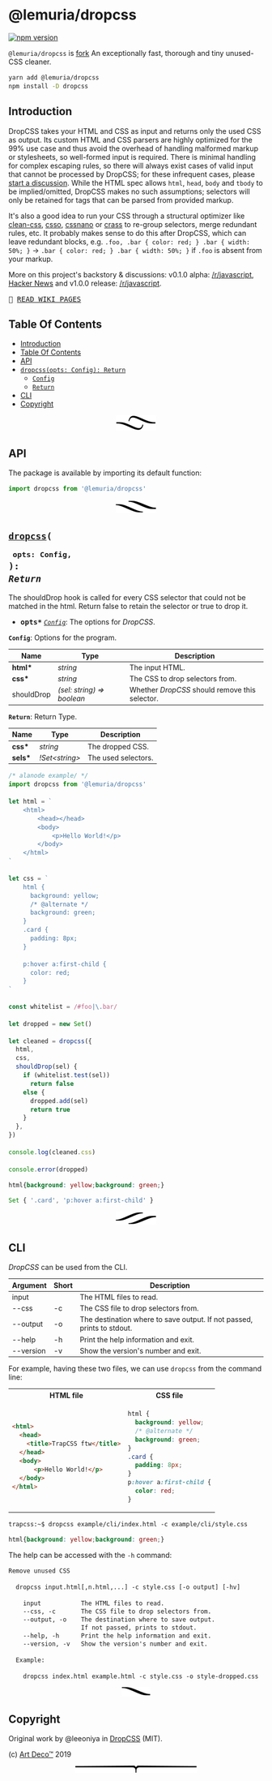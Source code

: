 # @lemuria/dropcss

[![npm version](https://badge.fury.io/js/%40lemuria%2Fdropcss.svg)](https://www.npmjs.com/package/@lemuria/dropcss)

`@lemuria/dropcss` is [fork](https://github.com/leeoniya/dropcss) An exceptionally fast, thorough and tiny unused-CSS cleaner.

```sh
yarn add @lemuria/dropcss
npm install -D dropcss
```

## Introduction

DropCSS takes your HTML and CSS as input and returns only the used CSS as output. Its custom HTML and CSS parsers are highly optimized for the 99% use case and thus avoid the overhead of handling malformed markup or stylesheets, so well-formed input is required. There is minimal handling for complex escaping rules, so there will always exist cases of valid input that cannot be processed by DropCSS; for these infrequent cases, please [start a discussion](https://github.com/leeoniya/dropcss/issues). While the HTML spec allows `html`, `head`, `body` and `tbody` to be implied/omitted, DropCSS makes no such assumptions; selectors will only be retained for tags that can be parsed from provided markup.

It's also a good idea to run your CSS through a structural optimizer like [clean-css](https://github.com/jakubpawlowicz/clean-css), [csso](https://github.com/css/csso), [cssnano](https://github.com/cssnano/cssnano) or [crass](https://github.com/mattbasta/crass) to re-group selectors, merge redundant rules, etc. It probably makes sense to do this after DropCSS, which can leave redundant blocks, e.g. `.foo, .bar { color: red; } .bar { width: 50%; }` -> `.bar { color: red; } .bar { width: 50%; }` if `.foo` is absent from your markup.

More on this project's backstory & discussions: v0.1.0 alpha: [/r/javascript](https://old.reddit.com/r/javascript/comments/b3mcu8/dropcss_010_a_minimal_and_thorough_unused_css/), [Hacker News](https://news.ycombinator.com/item?id=19469080) and v1.0.0 release: [/r/javascript](https://old.reddit.com/r/javascript/comments/bb7im2/dropcss_v100_an_exceptionally_fast_thorough_and/).

<kbd>📙 [READ WIKI PAGES](../../wiki)</kbd>

## Table Of Contents

- [Introduction](#introduction)
- [Table Of Contents](#table-of-contents)
- [API](#api)
- [`dropcss(opts: Config): Return`](#dropcssopts-config-return)
  * [`Config`](#type-config)
  * [`Return`](#type-return)
- [CLI](#cli)
- [Copyright](#copyright)

<p align="center"><a href="#table-of-contents">
  <img src="/.documentary/section-breaks/0.svg?sanitize=true">
</a></p>

## API

The package is available by importing its default function:

```js
import dropcss from '@lemuria/dropcss'
```

<p align="center"><a href="#table-of-contents">
  <img src="/.documentary/section-breaks/1.svg?sanitize=true">
</a></p>

## <code><ins>dropcss</ins>(</code><sub><br/>&nbsp;&nbsp;`opts: Config,`<br/></sub><code>): <i>Return</i></code>
The shouldDrop hook is called for every CSS selector that could not be matched in the html. Return false to retain the selector or true to drop it.

 - <kbd><strong>opts*</strong></kbd> <em><code><a href="#type-config" title="Options for the program.">Config</a></code></em>: The options for _DropCSS_.

__<a name="type-config">`Config`</a>__: Options for the program.

|    Name    |               Type                |                  Description                   |
| ---------- | --------------------------------- | ---------------------------------------------- |
| __html*__  | <em>string</em>                   | The input HTML.                                |
| __css*__   | <em>string</em>                   | The CSS to drop selectors from.                |
| shouldDrop | <em>(sel: string) => boolean</em> | Whether _DropCSS_ should remove this selector. |

__<a name="type-return">`Return`</a>__: Return Type.

|   Name    |            Type             |     Description     |
| --------- | --------------------------- | ------------------- |
| __css*__  | <em>string</em>             | The dropped CSS.    |
| __sels*__ | <em>!Set&lt;string&gt;</em> | The used selectors. |

```js
/* alanode example/ */
import dropcss from '@lemuria/dropcss'

let html = `
    <html>
        <head></head>
        <body>
            <p>Hello World!</p>
        </body>
    </html>
`

let css = `
    html {
      background: yellow;
      /* @alternate */
      background: green;
    }
    .card {
      padding: 8px;
    }

    p:hover a:first-child {
      color: red;
    }
`

const whitelist = /#foo|\.bar/

let dropped = new Set()

let cleaned = dropcss({
  html,
  css,
  shouldDrop(sel) {
    if (whitelist.test(sel))
      return false
    else {
      dropped.add(sel)
      return true
    }
  },
})

console.log(cleaned.css)

console.error(dropped)
```

```css
html{background: yellow;background: green;}
```
```js
Set { '.card', 'p:hover a:first-child' }
```

<p align="center"><a href="#table-of-contents">
  <img src="/.documentary/section-breaks/2.svg?sanitize=true">
</a></p>

## CLI

_DropCSS_ can be used from the CLI.

<table>
 <thead>
  <tr>
   <th>Argument</th> 
   <th>Short</th>
   <th>Description</th>
  </tr>
 </thead>
  <tr>
   <td>input</td>
   <td></td>
   <td>The HTML files to read.</td>
  </tr>
  <tr>
   <td>--css</td>
   <td>-c</td>
   <td>The CSS file to drop selectors from.</td>
  </tr>
  <tr>
   <td>--output</td>
   <td>-o</td>
   <td>The destination where to save output.
    If not passed, prints to stdout.</td>
  </tr>
  <tr>
   <td>--help</td>
   <td>-h</td>
   <td>Print the help information and exit.</td>
  </tr>
  <tr>
   <td>--version</td>
   <td>-v</td>
   <td>Show the version's number and exit.</td>
  </tr>
</table>

For example, having these two files, we can use `dropcss` from the command line:

<table>
<tr>
  <th>HTML file</th>
  <th>CSS file</th>
</tr>
<tr>
  <td>

  ```html
  <html>
    <head>
      <title>TrapCSS ftw</title>
    </head>
    <body>
        <p>Hello World!</p>
    </body>
  </html>
  ```
  </td>
  <td>

  ```css
  html {
    background: yellow;
    /* @alternate */
    background: green;
  }
  .card {
    padding: 8px;
  }
  p:hover a:first-child {
    color: red;
  }
  ```
  </td>
</tr>
</table>

```console
trapcss:~$ dropcss example/cli/index.html -c example/cli/style.css
```

```css
html{background: yellow;background: green;}
```

The help can be accessed with the `-h` command:

```
Remove unused CSS

  dropcss input.html[,n.html,...] -c style.css [-o output] [-hv]

	input        	The HTML files to read.
	--css, -c    	The CSS file to drop selectors from.
	--output, -o 	The destination where to save output.
	             	If not passed, prints to stdout.
	--help, -h   	Print the help information and exit.
	--version, -v	Show the version's number and exit.

  Example:

    dropcss index.html example.html -c style.css -o style-dropped.css
```

<p align="center"><a href="#table-of-contents">
  <img src="/.documentary/section-breaks/3.svg?sanitize=true">
</a></p>

## Copyright

Original work by @leeoniya in [DropCSS](https://github.com/leeoniya/dropcss) (MIT).

(c) [Art Deco™][1] 2019

[1]: www.artd.eco

<p align="center"><a href="#table-of-contents">
  <img src="/.documentary/section-breaks/-1.svg?sanitize=true">
</a></p>